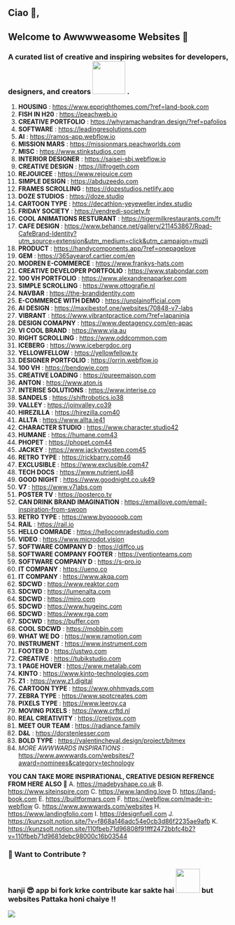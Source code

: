 ## Ciao 👋,

## Welcome to Awwwweasome Websites 🚀
### A curated list of **creative and inspiring websites** for developers, designers, and creators <img src="https://media0.giphy.com/media/v1.Y2lkPTc5MGI3NjExYzZrZ3M0ZXJoeTR1MHY1ZDl2dnZxZHZyaDIxMnFlaDBqYWg1a2duaSZlcD12MV9pbnRlcm5hbF9naWZfYnlfaWQmY3Q9Zw/3bc9YL28QWi3pYzi1p/giphy.gif" width="75"> .


1. **HOUSING** : https://www.epprighthomes.com/?ref=land-book.com
2. **FISH IN H20** : https://peachweb.io
3. **CREATIVE PORTFOLIO** : https://whyramachandran.design/?ref=pafolios
4. **SOFTWARE** : https://leadingresolutions.com
5. **AI** : https://ramos-app.webflow.io
6. **MISSION MARS** : https://missionmars.peachworlds.com
7. **MISC** : https://www.stinkstudios.com
8. **INTERIOR DESIGNER** : https://saisei-sbj.webflow.io
9. **CREATIVE DESIGN** : https://lilfrogeth.com
10. **REJOUICEE** : https://www.rejouice.com
11. **SIMPLE DESIGN** : https://abduzeedo.com
12. **FRAMES SCROLLING** : https://dozestudios.netlify.app
13. **DOZE STUDIOS** : https://doze.studio
14. **CARTOON TYPE** : https://decathlon-yeyeweller.index.studio
15. **FRIDAY SOCIETY** : https://vendredi-society.fr
16. **COOL ANIMATIONS RESTURANT** : https://tigermilkrestaurants.com/fr
17. **CAFE DESIGN** : https://www.behance.net/gallery/211453867/Road-CafeBrand-Identity?utm_source=extension&utm_medium=click&utm_campaign=muzli
18. **PRODUCT** : https://handycomponents.app/?ref=onepagelove
19. **GEM** : https://365ayearof.cartier.com/en
20. **MODREN E-COMMERCE** : https://www.frankys-hats.com
21. **CREATIVE DEVELOPER PORTFOLIO** : https://www.stabondar.com
22. **100 VH PORTFOLIO** : https://www.alexandrenaparker.com
23. **SIMPLE SCROLLING** : https://www.ottografie.nl
24. **NAVBAR** : https://the-brandidentity.com
25. **E-COMMERCE WITH DEMO** : https://unplainofficial.com
26. **AI DESIGN** : https://maxibestof.one/websites/70848-v7-labs
27. **VIBRANT** : https://www.vibrantpractice.com/?ref=lapaninja
28. **DESIGN COMAPNY** : https://www.deptagency.com/en-apac
29. **VI COOL BRAND** : https://www.via.au
30. **RIGHT SCROLLING** : https://www.oddcommon.com
31. **ICEBERG** : https://www.icebergdoc.org
32. **YELLOWFELLOW** : https://yellowfellow.tv
33. **DESIGNER PORTFOLIO** : https://orrin.webflow.io
34. **100 VH** : https://bendowie.com
35. **CREATIVE LOADING** : https://pureemaison.com
36. **ANTON** : https://www.aton.is
37. **INTERISE SOLUTIONS** : https://www.interise.co
38. **SANDELS** : https://shiftrobotics.io38
39. **VALLEY** : https://joinvalley.co39
40. **HIREZILLA** : https://hirezilla.com40
41. **ALLTA** : https://www.allta.ie41
42. **CHARACTER STUDIO** : https://www.character.studio42
43. **HUMANE** : https://humane.com43
44. **PHOPET** : https://phopet.com44
45. **JACKEY** : https://www.jackytwostep.com45
46. **RETRO TYPE** : https://rickbarry.com46
47. **EXCLUSIBLE** : https://www.exclusible.com47
48. **TECH DOCS** : https://www.nutrient.io48
49. **GOOD NIGHT** : https://www.goodnight.co.uk49
50. **V7** : https://www.v7labs.com
51. **POSTER TV** : https://posterco.tv
52. **CAN DRINK BRAND IMAGINATION** : https://emaillove.com/email-inspiration-from-swoon
53. **RETRO TYPE** : https://www.byooooob.com
54. **RAIL** : https://rail.io
55. **HELLO COMRADE** : https://hellocomradestudio.com
56. **VIDEO** : https://www.microdot.vision
57. **SOFTWARE COMPANY D** : https://diffco.us
58. **SOFTWARE COMPANY FOOTER** : https://ventionteams.com
59. **SOFTWARE COMPANY D** : https://s-pro.io
60. **IT COMPANY** : https://ueno.co
61. **IT COMPANY** : https://www.akqa.com
62. **SDCWD** : https://www.reaktor.com
63. **SDCWD** : https://lumenalta.com
64. **SDCWD** : https://miro.com
65. **SDCWD** : https://www.hugeinc.com
66. **SDCWD** : https://www.rga.com
67. **SDCWD** : https://buffer.com
68. **COOL SDCWD** : https://mobbin.com
69. **WHAT WE DO** : https://www.ramotion.com
70. **INSTRUMENT** : https://www.instrument.com
71. **FOOTER D** : https://ustwo.com
72. **CREATIVE** : https://tubikstudio.com
73. **1 PAGE HOVER** : https://www.metalab.com
74. **KINTO** : https://www.kinto-technologies.com
75. **Z1** : https://www.z1.digital
76. **CARTOON TYPE** : https://www.ohhmyads.com
77. **ZEBRA TYPE** : https://www.spotcreates.com
78. **PIXELS TYPE** :  https://www.leeroy.ca
79. **MOVING PIXELS** : https://www.crftd.nl
80. **REAL CREATIVITY** : https://cretivox.com
81. **MEET OUR TEAM** : https://radiance.family
82. **D&L** : https://dorstenlesser.com
83. **BOLD TYPE** : https://valentincheval.design/project/bitmex
85. *MORE AWWWARDS INSPIRATIONS* : https://www.awwwards.com/websites/?award=nominees&category=technology


**YOU CAN TAKE MORE INSPIRATIONAL, CREATIVE DESIGN REFRENCE FROM HERE ALSO 🚀**
A. https://madebyshape.co.uk
B. https://www.siteinspire.com
C. https://www.landing.love
D. https://land-book.com
E. https://builtformars.com
F. https://webflow.com/made-in-webflow
G. https://www.awwwards.com/websites
H. https://www.landingfolio.com
I. https://designfuell.com
J. https://kunzsolt.notion.site/?v=f868a146adc54e0cb3d86f2235ae9afb
K. https://kunzsolt.notion.site/110fbeb71d96808f91fff2472bbfc4b2?v=110fbeb71d9681debc98000c16b03544


### 🎯 Want to Contribute ?  
### hanji 😎 app bi **fork** krke contribute kar sakte hai <img src="https://media2.giphy.com/media/v1.Y2lkPTc5MGI3NjExYWV4YXBsNXVhcTF6MzZzOHllbHA3ZzBoOWZoNndybHgxMWVzdzV5ZyZlcD12MV9pbnRlcm5hbF9naWZfYnlfaWQmY3Q9Zw/dYx3YFq2OiVLIssQH9/giphy.gif" width="55"> but websites Pattaka honi chaiye !!

<p align="left"> <img src="https://komarev.com/ghpvc/?username=atishaytuli07&label=Profile%20views&color=0e75b6&style=flat" /> </p>
